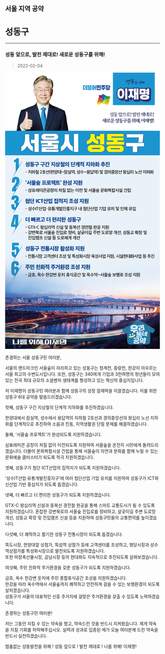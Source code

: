 
## 서울 지역 공약

# 성동구

---

### 성동 앞으로, 발전 제대로! 새로운 성동구를 위해! 
> 2022-02-04

![성동 지역공약](./005_001_016.png)

존경하는 서울 성동구민 여러분, 

서울의 랜드마크인 서울숲이 자리하고 있는 성동구는 청계천, 중랑천, 한강이 아우르는 서울 최고의 수변도시입니다. 
또한, 성동구는 340여개 기업과 3천여명의 청년들이 모여 있는 전국 최대 규모의 소셜벤처 생태계를 형성하고 있는 혁신의 중심지입니다. 

저 이재명이 성동구민 여러분과 함께 성동구의 성장 잠재력을 이끌겠습니다.
이를 위한 성동구 6대 공약을 말씀드리겠습니다.

첫째, 성동구 구간 지상철의 단계적 지하화를 추진하겠습니다. 

한양대에서 잠실역, 성수에서 용답역의 지하철 2호선과 경의중앙선의 왕십리 노선 지하화를 단계적으로 추진하여 소음과 진동, 지역생활권 단절 문제를 해결하겠습니다. 

둘째, ‘서울숲 프로젝트’가 완성되도록 지원하겠습니다. 

삼표레미콘 공장이 차질 없이 이전되도록 지원하여 서울숲을 온전히 시민에게 돌려드리겠습니다. 
더불어 문화복합시설 건립을 통해 서울숲이 자연과 문화를 함께 누릴 수 있는 문화예술 클러스터가 되도록 적극 지원하겠습니다. 

셋째, 성동구가 첨단 ICT산업의 집적지가 되도록 지원하겠습니다.

‘성수IT산업‧유통개발진흥지구’에 여러 첨단산업 기업 유치를 지원하여 성동구가 ICT와 신산업 기반 중심지가 되도록 돕겠습니다.  

넷째, 더 빠르고 더 편리한 성동구가 되도록 지원하겠습니다. 

GTX-C 왕십리역 신설과 동북선 경전철 완공을 통해 스마트 교통도시가 될 수 있도록 지원하겠습니다. 
혼잡한 강변북로의 서울숲 진입로를 정비하고, 살곶이길 주변 도로망 개선, 성동교 확장 및 진입램프 신설 등을 지원하여 성동구민들의 교통편의를 높이겠습니다.

다섯째, 더 쾌적하고 활기찬 성동구 전통시장이 되도록 돕겠습니다. 

뚝도시장, 한양대앞 상점가, 뚝섬역 상점가 등에 고객센터를 조성하고, 행당시장과 성수역상점가를 특성화시장으로 발전되도록 지원하겠습니다.  
또한 마장축산물시장, 금남시장 등의 현대화도 지속적으로 추진되도록 살펴보겠습니다.

여섯째, 주민 친화적 주거환경을 갖춘 성동구가 되도록 지원하겠습니다.  

금호, 옥수 한강변 둔치에 주민 종합휴식공간 조성을 지원하겠습니다.  
한강을 따라 옥수역에서 서울숲까지 쾌적하고 안전하게 걸을 수 있는 보행환경이 되도록 살피겠습니다.  
성동구가 서울의 대표적인 신흥 주거지에 걸맞은 주거환경을 갖출 수 있도록 노력하겠습니다.

존경하는 성동구민 여러분!

저는 그동안 지킬 수 있는 약속을 했고, 약속드린 것을 반드시 지켜왔습니다.
제게 약속을 지킬 기회를 허락해주십시오.
실력과 성과로 입증된 제가 오늘 여러분께 드린 약속을 반드시 실천하겠습니다. 

멈춤없는 성동발전을 위해 ! 
성동 앞으로 ! 발전 제대로 ! 
나를 위해! 이재명! 